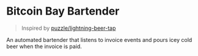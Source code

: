 # Bitcoin Bay Bartender
> Inspired by [puzzle/lightning-beer-tap](https://github.com/puzzle/lightning-beer-tap)

An automated bartender that listens to invoice events and pours icey cold beer when the invoice is paid.
